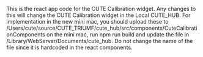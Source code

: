 This is the react app code for the CUTE Calibration widget. Any changes to this will change the CUTE Calibration widget in the Local CUTE_HUB. For implementation in the new mini mac, you should upload these to /Users/cute/source/CUTE_TRIUMF/cute_hub/src/components/CuteCalibrationComponents on the mini mac, run npm run build and update the file in /Library/WebServer/Documents/cute_hub. Do not change the name of the file since it is hardcoded in the react components.
